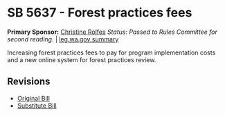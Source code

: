 # SB 5637 - Forest practices fees
**Primary Sponsor:** [Christine Rolfes](/person/leg/christine.rolfes.md)
*Status: Passed to Rules Committee for second reading.* | [leg.wa.gov summary](https://app.leg.wa.gov/billsummary?BillNumber=5637&Year=2021)

Increasing forest practices fees to pay for program implementation costs and a new online system for forest practices review.

## Revisions
* [Original Bill](1/)
* [Substitute Bill](S/)